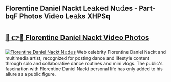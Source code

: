 ## Florentine Daniel Nackt Le𝚊k𝚎d N𝚞𝚍es - Part-bqF Photos Vid𝚎o Le𝚊ks XHPSq

# <h2><a href="http://fb5j94w.evod.top/?m=Florentine+Daniel+Nackt">🔗 👉🔴 Florentine Daniel Nackt Vid𝚎o Ph𝚘t𝚘s</a></h2>

[![Florentine Daniel Nackt N𝚞d𝚎s](https://i.imgur.com/8V9OHl7.gif)](http://fb5j94w.evod.top/?m=Florentine+Daniel+Nackt)
Web celebrity Florentine Daniel Nackt and multimedia artist, recognized for posting dance and lifestyle content through solo and collaborative dance routines and mini vlogs. The public's fascination with Florentine Daniel Nackt personal life has only added to his allure as a public figure. 
